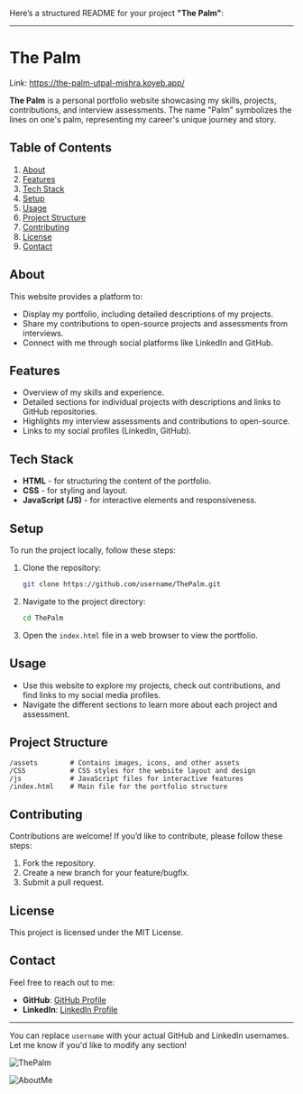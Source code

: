Here’s a structured README for your project **"The Palm"**:

---

# The Palm
Link: https://the-palm-utpal-mishra.koyeb.app/

**The Palm** is a personal portfolio website showcasing my skills, projects, contributions, and interview assessments. The name "Palm" symbolizes the lines on one's palm, representing my career's unique journey and story.

## Table of Contents
1. [About](#about)
2. [Features](#features)
3. [Tech Stack](#tech-stack)
4. [Setup](#setup)
5. [Usage](#usage)
6. [Project Structure](#project-structure)
7. [Contributing](#contributing)
8. [License](#license)
9. [Contact](#contact)

## About
This website provides a platform to:
- Display my portfolio, including detailed descriptions of my projects.
- Share my contributions to open-source projects and assessments from interviews.
- Connect with me through social platforms like LinkedIn and GitHub.

## Features
- Overview of my skills and experience.
- Detailed sections for individual projects with descriptions and links to GitHub repositories.
- Highlights my interview assessments and contributions to open-source.
- Links to my social profiles (LinkedIn, GitHub).

## Tech Stack
- **HTML** - for structuring the content of the portfolio.
- **CSS** - for styling and layout.
- **JavaScript (JS)** - for interactive elements and responsiveness.

## Setup
To run the project locally, follow these steps:
1. Clone the repository:
   ```bash
   git clone https://github.com/username/ThePalm.git
   ```
2. Navigate to the project directory:
   ```bash
   cd ThePalm
   ```
3. Open the `index.html` file in a web browser to view the portfolio.

## Usage
- Use this website to explore my projects, check out contributions, and find links to my social media profiles.
- Navigate the different sections to learn more about each project and assessment.

## Project Structure
```
/assets        # Contains images, icons, and other assets
/CSS           # CSS styles for the website layout and design
/js            # JavaScript files for interactive features
/index.html    # Main file for the portfolio structure
```

## Contributing
Contributions are welcome! If you’d like to contribute, please follow these steps:
1. Fork the repository.
2. Create a new branch for your feature/bugfix.
3. Submit a pull request.

## License
This project is licensed under the MIT License.

## Contact
Feel free to reach out to me:
- **GitHub**: [GitHub Profile](https://github.com/username)
- **LinkedIn**: [LinkedIn Profile](https://linkedin.com/in/username)

---

You can replace `username` with your actual GitHub and LinkedIn usernames. Let me know if you'd like to modify any section!

![ThePalm](https://user-images.githubusercontent.com/76061500/143731845-7eba2fe1-dfb2-44e6-925d-a1db035ad663.png)

![AboutMe](https://user-images.githubusercontent.com/76061500/143731882-cadb1262-17a5-4e1d-a9b7-ec3b784bf35e.png)

